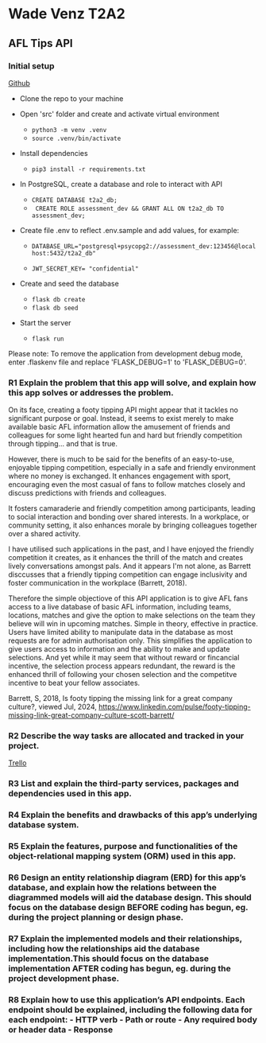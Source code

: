 # Wade Venz T2A2

## AFL Tips API

### Initial setup
[Github](https://github.com/wadevenz/T2A2_API)

 - Clone the repo to your machine

 - Open 'src' folder and create and activate virtual environment
     - ```python3 -m venv .venv```
     - ```source .venv/bin/activate```

- Install dependencies
    - ```pip3 install -r requirements.txt```

- In PostgreSQL, create a database and role to interact with API
    - ```CREATE DATABASE t2a2_db;```
    - ``` CREATE ROLE assessment_dev && GRANT ALL ON t2a2_db TO assessment_dev;```

- Create file .env to reflect .env.sample and add values, for example:
    - ```DATABASE_URL="postgresql+psycopg2://assessment_dev:123456@localhost:5432/t2a2_db"```

    - ```JWT_SECRET_KEY= "confidential"```

- Create and seed the database
    - ```flask db create```
    - ```flask db seed```

- Start the server
    - ```flask run```

Please note: To remove the application from development debug mode, enter .flaskenv file and replace 'FLASK_DEBUG=1' to 'FLASK_DEBUG=0'.

### R1 Explain the problem that this app will solve, and explain how this app solves or addresses the problem.

On its face, creating a footy tipping API might appear that it tackles no significant purpose or goal. Instead, it seems to exist merely to make available basic AFL information allow the amusement of friends and colleagues for some light hearted fun and hard but friendly competition through tipping... and that is true. 

However, there is much to be said for the benefits of an easy-to-use, enjoyable tipping competition, especially in a safe and friendly environment where no money is exchanged. It enhances engagement with sport, encouraging even the most casual of fans to follow matches closely and discuss predictions with friends and colleagues. 

It fosters camaraderie and friendly competition among participants, leading to social interaction and bonding over shared interests. In a workplace, or community setting, it also enhances morale by bringing colleagues together over a shared activity.

I have utilised such applications in the past, and I have enjoyed the friendly competition it creates, as it enhances the thrill of the match and creates lively conversations amongst pals. And it appears I'm not alone, as Barrett disccusses that a friendly tipping competition can engage inclusivity and foster communication in the workplace (Barrett, 2018).

Therefore the simple objectiove of this API application is to give AFL fans access to a live database of basic AFL information, including teams, locations, matches and give the option to make selections on the team they believe will win in upcoming matches. Simple in theory, effective in practice. Users have limited ability to manipulate data in the database as most requests are for admin authorisation only. This simplifies the application to give users access to information and the ability to make and update selections. And yet while it may seem that without reward or fincancial incentive, the selection process appears redundant, the reward is the enhanced thrill of following your chosen selection and the competitve incentive to beat your fellow associates. 

Barrett, S, 2018, Is footy tipping the missing link for a great company culture?, viewed Jul, 2024, https://www.linkedin.com/pulse/footy-tipping-missing-link-great-company-culture-scott-barrett/

### R2 Describe the way tasks are allocated and tracked in your project.

[Trello](https://trello.com/b/vHCD0owm/t2a2api)


### R3 List and explain the third-party services, packages and dependencies used in this app.

### R4 Explain the benefits and drawbacks of this app’s underlying database system.

### R5 Explain the features, purpose and functionalities of the object-relational mapping system (ORM) used in this app.

### R6 Design an entity relationship diagram (ERD) for this app’s database, and explain how the relations between the diagrammed models will aid the database design. This should focus on the database design BEFORE coding has begun, eg. during the project planning or design phase.

### R7 Explain the implemented models and their relationships, including how the relationships aid the database implementation.This should focus on the database implementation AFTER coding has begun, eg. during the project development phase.

### R8 Explain how to use this application’s API endpoints. Each endpoint should be explained, including the following data for each endpoint:  - HTTP verb  - Path or route  - Any required body or header data  - Response
